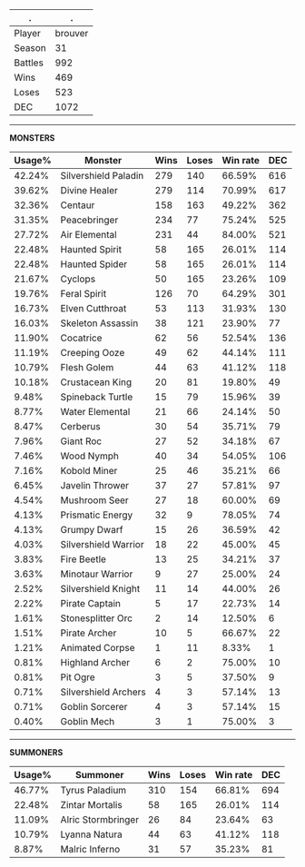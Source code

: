 .|.
|-|-
Player|brouver
Season|31
Battles|992
Wins|469
Loses|523
DEC|1072

---
**MONSTERS**

Usage%|Monster|Wins|Loses|Win rate|DEC|
-|-|-|-|-|-|
42.24%|Silvershield Paladin|279|140|66.59%|616|
39.62%|Divine Healer|279|114|70.99%|617|
32.36%|Centaur|158|163|49.22%|362|
31.35%|Peacebringer|234|77|75.24%|525|
27.72%|Air Elemental|231|44|84.00%|521|
22.48%|Haunted Spirit|58|165|26.01%|114|
22.48%|Haunted Spider|58|165|26.01%|114|
21.67%|Cyclops|50|165|23.26%|109|
19.76%|Feral Spirit|126|70|64.29%|301|
16.73%|Elven Cutthroat|53|113|31.93%|130|
16.03%|Skeleton Assassin|38|121|23.90%|77|
11.90%|Cocatrice|62|56|52.54%|136|
11.19%|Creeping Ooze|49|62|44.14%|111|
10.79%|Flesh Golem|44|63|41.12%|118|
10.18%|Crustacean King|20|81|19.80%|49|
9.48%|Spineback Turtle|15|79|15.96%|39|
8.77%|Water Elemental|21|66|24.14%|50|
8.47%|Cerberus|30|54|35.71%|79|
7.96%|Giant Roc|27|52|34.18%|67|
7.46%|Wood Nymph|40|34|54.05%|106|
7.16%|Kobold Miner|25|46|35.21%|66|
6.45%|Javelin Thrower|37|27|57.81%|97|
4.54%|Mushroom Seer|27|18|60.00%|69|
4.13%|Prismatic Energy|32|9|78.05%|74|
4.13%|Grumpy Dwarf|15|26|36.59%|42|
4.03%|Silvershield Warrior|18|22|45.00%|45|
3.83%|Fire Beetle|13|25|34.21%|37|
3.63%|Minotaur Warrior|9|27|25.00%|24|
2.52%|Silvershield Knight|11|14|44.00%|26|
2.22%|Pirate Captain|5|17|22.73%|14|
1.61%|Stonesplitter Orc|2|14|12.50%|6|
1.51%|Pirate Archer|10|5|66.67%|22|
1.21%|Animated Corpse|1|11|8.33%|1|
0.81%|Highland Archer|6|2|75.00%|10|
0.81%|Pit Ogre|3|5|37.50%|9|
0.71%|Silvershield Archers|4|3|57.14%|13|
0.71%|Goblin Sorcerer|4|3|57.14%|15|
0.40%|Goblin Mech|3|1|75.00%|3|

---
**SUMMONERS**

Usage%|Summoner|Wins|Loses|Win rate|DEC|
-|-|-|-|-|-|
46.77%|Tyrus Paladium|310|154|66.81%|694|
22.48%|Zintar Mortalis|58|165|26.01%|114|
11.09%|Alric Stormbringer|26|84|23.64%|63|
10.79%|Lyanna Natura|44|63|41.12%|118|
8.87%|Malric Inferno|31|57|35.23%|81|
